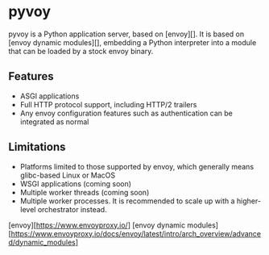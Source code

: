 # pyvoy

pyvoy is a Python application server, based on [envoy][]. It is based on [envoy dynamic modules][], embedding a
Python interpreter into a module that can be loaded by a stock envoy binary.

## Features

- ASGI applications
- Full HTTP protocol support, including HTTP/2 trailers
- Any envoy configuration features such as authentication can be integrated as normal

## Limitations

- Platforms limited to those supported by envoy, which generally means glibc-based Linux or MacOS
- WSGI applications (coming soon)
- Multiple worker threads (coming soon)
- Multiple worker processes. It is recommended to scale up with a higher-level orchestrator instead.

[envoy][https://www.envoyproxy.io/]
[envoy dynamic modules][https://www.envoyproxy.io/docs/envoy/latest/intro/arch_overview/advanced/dynamic_modules]
